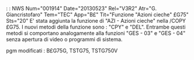  :  : NWS Num="001914" Date="20130523" Rel="V3R2" Atr="G. Giancristofaro" Tem="TEC" App="B£" Tit="Funzione "Azioni cieche" £G75" Sts="20"
E' stata aggiunta la funzione di "AZI - Azioni cieche" nella /COPY £G75.
I nuovi metodi della funzione sono : "CPY" e "DEL".
Entrambe questi metodi si comportano analogamente alla funzioni "GES - 03" e "GES - 04" senza apertura di video o programmi di sistema.

pgm modificati :  B£G75G, TSTG75, TSTG750V
